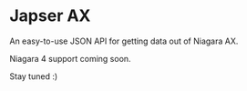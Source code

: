 # Japser AX

An easy-to-use JSON API for getting data out of Niagara AX.

Niagara 4 support coming soon.

Stay tuned :)